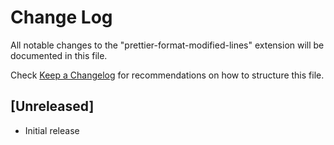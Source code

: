# Change Log

All notable changes to the "prettier-format-modified-lines" extension will be documented in this file.

Check [Keep a Changelog](http://keepachangelog.com/) for recommendations on how to structure this file.

## [Unreleased]

- Initial release